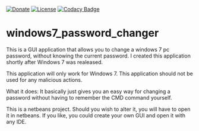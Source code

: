 [![Donate](https://img.shields.io/badge/Donate-PayPal-green.svg)](https://www.paypal.com/cgi-bin/webscr?cmd=_s-xclick&hosted_button_id=RVJC5VUM5ZEW8&source=url)
[![License](http://img.shields.io/badge/Licence-MIT-brightgreen.svg)](LICENSE.md)
[![Codacy Badge](https://app.codacy.com/project/badge/Grade/f560bc5c5e824049a65b03cd8eb0c09d)](https://www.codacy.com/gh/DewaldOosthuizen/windows7_password_changer/dashboard?utm_source=github.com&amp;utm_medium=referral&amp;utm_content=DewaldOosthuizen/windows7_password_changer&amp;utm_campaign=Badge_Grade)

# windows7_password_changer
This is a GUI application that allows you to change a windows 7 pc password, without knowing the current password. I created this application  shortly after Windows 7 was realeased.

This application will only work for Windows 7.
This application should not be used for any malicious actions.

What it does:
It basically just gives you an easy way for changing a password without having to remember the CMD command yourself.

This is a netbeans project. Should you wish to alter it, you will have to open it in netbeans. If you like, you could create your own GUI and open it with any IDE.
